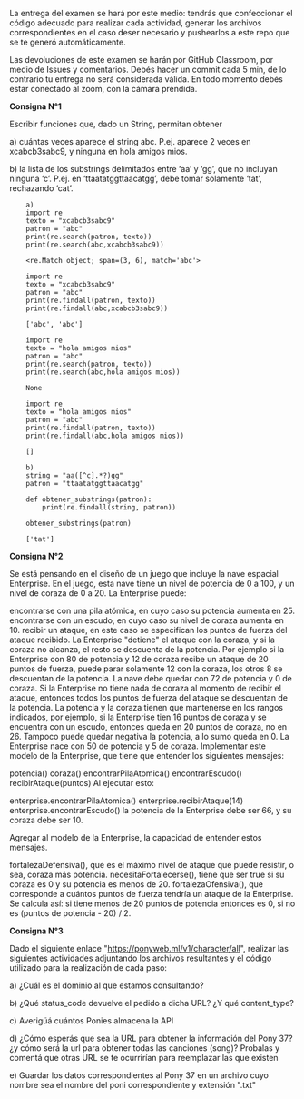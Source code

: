 La entrega del examen se hará por este medio: tendrás que confeccionar el código adecuado para realizar cada actividad, generar los archivos correspondientes en el caso deser necesario y pushearlos a este repo que se te generó automáticamente.

Las devoluciones de este examen se harán por GitHub Classroom, por medio de Issues y comentarios. Debés hacer un commit cada 5 min, de lo contrario tu entrega no será considerada válida. En todo momento debés estar conectado al zoom, con la cámara prendida.

**Consigna N°1**

Escribir funciones que, dado un String, permitan obtener

a) cuántas veces aparece el string abc. P.ej. aparece 2 veces en xcabcb3sabc9, y ninguna en hola amigos mios.

b) la lista de los substrings delimitados entre ‘aa’ y ‘gg’, que no incluyan ninguna ‘c’. P.ej. en ‘ttaatatggttaacatgg’, debe tomar solamente ‘tat’, rechazando ‘cat’.

        a)
        import re
        texto = "xcabcb3sabc9"
        patron = "abc"
        print(re.search(patron, texto))
        print(re.search(abc,xcabcb3sabc9))

        <re.Match object; span=(3, 6), match='abc'>

        import re
        texto = "xcabcb3sabc9"
        patron = "abc"
        print(re.findall(patron, texto))
        print(re.findall(abc,xcabcb3sabc9))

        ['abc', 'abc']

        import re
        texto = "hola amigos mios"
        patron = "abc"
        print(re.search(patron, texto))
        print(re.search(abc,hola amigos mios))

        None

        import re
        texto = "hola amigos mios"
        patron = "abc"
        print(re.findall(patron, texto))
        print(re.findall(abc,hola amigos mios))

        []

        b)
        string = "aa([^c].*?)gg"
        patron = "ttaatatggttaacatgg"

        def obtener_substrings(patron):
            print(re.findall(string, patron))

        obtener_substrings(patron)

        ['tat']

**Consigna N°2**

Se está pensando en el diseño de un juego que incluye la nave espacial Enterprise. En el juego, esta nave tiene un nivel de potencia de 0 a 100, y un nivel de coraza de 0 a 20. La Enterprise puede:

encontrarse con una pila atómica, en cuyo caso su potencia aumenta en 25.
encontrarse con un escudo, en cuyo caso su nivel de coraza aumenta en 10.
recibir un ataque, en este caso se especifican los puntos de fuerza del ataque recibido. La Enterprise "detiene" el ataque con la coraza, y si la coraza no alcanza, el resto se descuenta de la potencia. Por ejemplo si la Enterprise con 80 de potencia y 12 de coraza recibe un ataque de 20 puntos de fuerza, puede parar solamente 12 con la coraza, los otros 8 se descuentan de la potencia. La nave debe quedar con 72 de potencia y 0 de coraza. Si la Enterprise no tiene nada de coraza al momento de recibir el ataque, entonces todos los puntos de fuerza del ataque se descuentan de la potencia.
La potencia y la coraza tienen que mantenerse en los rangos indicados, por ejemplo, si la Enterprise tien 16 puntos de coraza y se encuentra con un escudo, entonces queda en 20 puntos de coraza, no en 26. Tampoco puede quedar negativa la potencia, a lo sumo queda en 0. La Enterprise nace con 50 de potencia y 5 de coraza. Implementar este modelo de la Enterprise, que tiene que entender los siguientes mensajes:

potencia()
coraza()
encontrarPilaAtomica()
encontrarEscudo()
recibirAtaque(puntos)
Al ejecutar esto:

enterprise.encontrarPilaAtomica()
enterprise.recibirAtaque(14)
enterprise.encontrarEscudo()
la potencia de la Enterprise debe ser 66, y su coraza debe ser 10.

Agregar al modelo de la Enterprise, la capacidad de entender estos mensajes.

fortalezaDefensiva(), que es el máximo nivel de ataque que puede resistir, o sea, coraza más potencia.
necesitaFortalecerse(), tiene que ser true si su coraza es 0 y su potencia es menos de 20.
fortalezaOfensiva(), que corresponde a cuántos puntos de fuerza tendría un ataque de la Enterprise. Se calcula así: si tiene menos de 20 puntos de potencia entonces es 0, si no es (puntos de potencia - 20) / 2.

**Consigna N°3**

Dado el siguiente enlace "https://ponyweb.ml/v1/character/all", realizar las siguientes actividades adjuntando los archivos resultantes y el código utilizado para la realización de cada paso:

a) ¿Cuál es el dominio al que estamos consultando?

b) ¿Qué status_code devuelve el pedido a dicha URL? ¿Y qué content_type?

c) Averigüá cuántos Ponies almacena la API

d) ¿Cómo esperás que sea la URL para obtener la información del Pony 37? ¿y cómo será la url para obtener todas las canciones (song)? Probalas y comentá que otras URL se te ocurrirían para reemplazar las que existen

e) Guardar los datos correspondientes al Pony 37 en un archivo cuyo nombre sea el nombre del poni correspondiente y extensión ".txt"